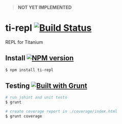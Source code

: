 > **NOT YET IMPLEMENTED**

# ti-repl [![Build Status](https://travis-ci.org/tonylukasavage/ti-repl.svg?branch=master)](https://travis-ci.org/tonylukasavage/ti-repl)

REPL for Titanium

## Install [![NPM version](https://badge.fury.io/js/ti-repl.svg)](http://badge.fury.io/js/ti-repl)

```bash
$ npm install ti-repl
```

## Testing [![Built with Grunt](https://cdn.gruntjs.com/builtwith.png)](http://gruntjs.com/)

```bash
# run jshint and unit tests
$ grunt

# create coverage report in ./coverage/index.html
$ grunt coverage
```
